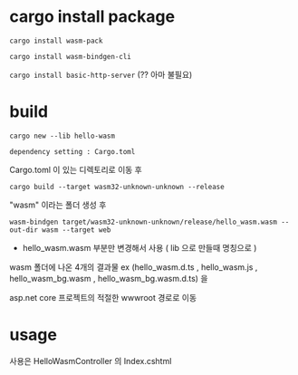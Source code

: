 cargo install package
================================
`cargo install wasm-pack`

`cargo install wasm-bindgen-cli`

`cargo install basic-http-server` (?? 아마 불필요)

build
================================
`cargo new --lib hello-wasm`

`dependency setting : Cargo.toml`

Cargo.toml 이 있는 디렉토리로 이동 후

`cargo build --target wasm32-unknown-unknown --release`

"wasm" 이라는 폴더 생성 후

`wasm-bindgen target/wasm32-unknown-unknown/release/hello_wasm.wasm --out-dir wasm --target web`
- hello_wasm.wasm 부분만 변경해서 사용 ( lib 으로 만들때 명칭으로 )

wasm 폴더에 나온 4개의 결과물 ex (hello_wasm.d.ts , hello_wasm.js , hello_wasm_bg.wasm , hello_wasm_bg.wasm.d.ts) 을

asp.net core 프로젝트의 적절한 wwwroot 경로로 이동

usage
================================
사용은 HelloWasmController 의 Index.cshtml